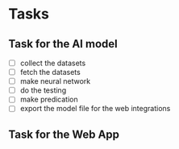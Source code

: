 # Tasks 

## Task for the AI model 

- [ ] collect the datasets 
- [ ] fetch the datasets 
- [ ] make neural network
- [ ] do the testing 
- [ ] make predication 
- [ ] export the model file for the web integrations

## Task for the Web App

